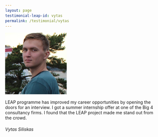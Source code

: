 ```yaml
---
layout: page
testimonial-leap-id: vytas
permalink: /testimonial/vytas
---
```


![Vytas Siliskas](/images/people/Vytas_small.png)

LEAP programme has improved my career opportunities by opening the doors for an interview. I got a summer internship offer at one of the Big 4 consultancy firms. I found that the LEAP project made me stand out from the crowd.
###### Vytas Siliskas
